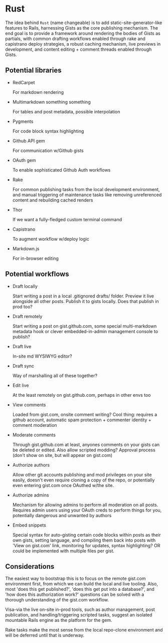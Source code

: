 Rust
====

The idea behind `Rust` (name changeable) is to add static-site-generator-like features to Rails, harnessing Gists as the core publishing mechanism. The end goal is to provide a framework around rendering the bodies of Gists as partials, with common drafting workflows enabled through rake and capistrano deploy strategies, a robust caching mechanism, live previews in development, and content editing + comment threads enabled through Gists.

Potential libraries
-------------------

- RedCarpet

  For markdown rendering

- Multimarkdown something something

  For tables and post metadata, possible interpolation

- Pygments

  For code block syntax highlighting

- Github API gem

  For communication w/Github gists

- OAuth gem

  To enable sophisticated Github Auth workflows

- Rake

  For common publishing tasks from the local development environment, and manual triggering of maintenance tasks like removing unreferenced content and rebuilding cached renders

- Thor

  If we want a fully-fledged custom terminal command

- Capistrano

  To augment workflow w/deploy logic

- Markdown.js

  For in-browser editing

Potential workflows
-------------------

- Draft locally

  Start writing a post in a local .gitignored drafts/ folder. Preview it live alongside all other posts. Publish it to gists locally. Does that publish in prod too?

- Draft remotely

  Start writing a post on gist.github.com, some special multi-markdown metadata hook or clever embedded-in-admin management console to publish?

- Draft live

  In-site md WYSIWYG editor?

- Draft sync

  Way of marshalling all of these together?

- Edit live

  At the least remotely on gist.github.com, perhaps in other envs too

- View comments

  Loaded from gist.com, onsite comment writing? Cool thing: requires a github account, automatic spam protection + commenter identity + comment moderation

- Moderate comments

  Through gist.github.com at least, anyones comments on your gists can be deleted or edited. Also allow scripted modding? Approval process (don't show on site, but will appear on gist.com)

- Authorize authors

  Allow other git accounts publishing and mod privileges on your site easily, doesn't even require cloning a copy of the repo, or potentially even entering gist.com once OAuthed w/the site.

- Authorize admins

  Mechanism for allowing admins to perform all moderation on all posts. Requires admin users using your OAuth creds to perform things for you, potentially dangerous and unwanted by authors

- Embed snippets

  Special syntax for auto-gisting certain code blocks within posts as their own gists, setting language, and compiling them back into posts with 'View on gist.com' link, monitoring for updates, syntax highlighting? OR could be implemented with multiple files per gist.

Considerations
--------------

The easiest way to bootstrap this is to focus on the remote gist.com environment first, from which we can build the local and live tooling. Also, most 'does this get published?', 'does this get put into a database?', and 'how does this authorization work?' questions can be solved with a thorough understanding of the gist.com workflow.

Visa-via the live on-site in-prod tools, such as author management, post publication, and handling/triggering scripted tasks, suggest an isolated mountable Rails engine as the platform for the gem.

Rake tasks make the most sense from the local repo-clone environment and will be deferred until that is underway.
